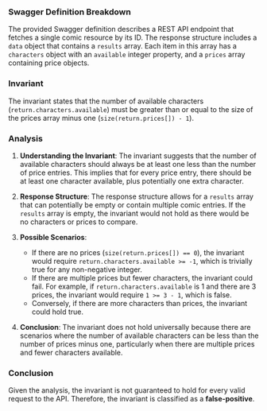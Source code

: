 ### Swagger Definition Breakdown
The provided Swagger definition describes a REST API endpoint that fetches a single comic resource by its ID. The response structure includes a `data` object that contains a `results` array. Each item in this array has a `characters` object with an `available` integer property, and a `prices` array containing price objects.

### Invariant
The invariant states that the number of available characters (`return.characters.available`) must be greater than or equal to the size of the prices array minus one (`size(return.prices[]) - 1`).

### Analysis
1. **Understanding the Invariant**: The invariant suggests that the number of available characters should always be at least one less than the number of price entries. This implies that for every price entry, there should be at least one character available, plus potentially one extra character.

2. **Response Structure**: The response structure allows for a `results` array that can potentially be empty or contain multiple comic entries. If the `results` array is empty, the invariant would not hold as there would be no characters or prices to compare.

3. **Possible Scenarios**:
   - If there are no prices (`size(return.prices[]) == 0`), the invariant would require `return.characters.available >= -1`, which is trivially true for any non-negative integer.
   - If there are multiple prices but fewer characters, the invariant could fail. For example, if `return.characters.available` is 1 and there are 3 prices, the invariant would require `1 >= 3 - 1`, which is false.
   - Conversely, if there are more characters than prices, the invariant could hold true.

4. **Conclusion**: The invariant does not hold universally because there are scenarios where the number of available characters can be less than the number of prices minus one, particularly when there are multiple prices and fewer characters available.

### Conclusion
Given the analysis, the invariant is not guaranteed to hold for every valid request to the API. Therefore, the invariant is classified as a **false-positive**.
